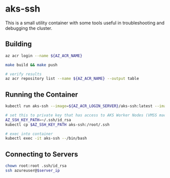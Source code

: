 # aks-ssh

This is a small utility container with some tools useful in troubleshooting and debugging the cluster.

## Building

```bash
az acr login --name ${AZ_ACR_NAME}

make build && make push

# verify results
az acr repository list --name ${AZ_ACR_NAME} --output table
```

## Running the Container

```bash
kubectl run aks-ssh --image=${AZ_ACR_LOGIN_SERVER}/aks-ssh:latest --image-pull-policy=Always

# set this to private key that has access to AKS Worker Nodes (VMSS machines)
AZ_SSH_KEY_PATH=~/.ssh/id_rsa
kubectl cp $AZ_SSH_KEY_PATH aks-ssh:/root/.ssh

# exec into container
kubectl exec -it aks-ssh --/bin/bash
```

## Connecting to Servers

```bash
chown root:root .ssh/id_rsa
ssh azureuser@$server_ip
```
